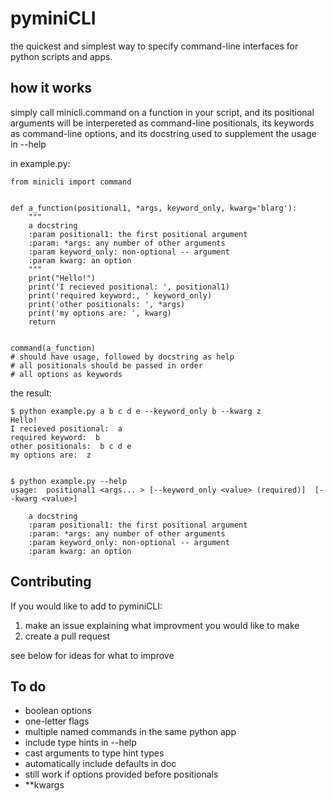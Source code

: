 pyminiCLI
=====

the quickest and simplest way to specify command-line interfaces for python scripts and apps.

how it works
------------

simply call minicli.command on a function in your script, and its positional
arguments will be interpereted as command-line positionals, its keywords as
command-line options, and its docstring used to supplement the usage in
--help

in example.py:
```
from minicli import command


def a_function(positional1, *args, keyword_only, kwarg='blarg'):
    """
    a docstring
    :param positional1: the first positional argument
    :param: *args: any number of other arguments
    :param keyword_only: non-optional -- argument
    :param kwarg: an option
    """
    print("Hello!")
    print('I recieved positional: ', positional1)
    print('required keyword:, ' keyword_only)
    print('other positionals: ', *args)
    print('my options are: ', kwarg)
    return


command(a_function)
# should have usage, followed by docstring as help
# all positionals should be passed in order
# all options as keywords

```
the result:

```
$ python example.py a b c d e --keyword_only b --kwarg z
Hello!
I recieved positional:  a
required keyword:  b
other positionals:  b c d e
my options are:  z


$ python example.py --help
usage:  positional1 <args... > [--keyword_only <value> (required)]  [--kwarg <value>] 

    a docstring
    :param positional1: the first positional argument
    :param: *args: any number of other arguments
    :param keyword_only: non-optional -- argument
    :param kwarg: an option

```


Contributing
------------
If you would like to add to pyminiCLI:
 1. make an issue explaining what improvment you would like to make
 2. create a pull request

see below for ideas for what to improve

To do
-----

 - boolean options
 - one-letter flags
 - multiple named commands in the same python app
 - include type hints in --help
 - cast arguments to type hint types
 - automatically include defaults in doc
 - still work if options provided before positionals
 - **kwargs
